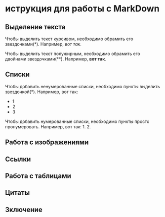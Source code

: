 # иструкция для работы с MarkDown

## Выделение текста

Чтобы выделить текст курсивом, необходимо обрамить его звездочками(*). Например, *вот так*.

Чтобы выделить текст полужирным, необходимо обрамить его двойнами звездочками(**). Например, **вот так**.

## Списки 

Чтобы добавить ненумерованные списки, необходимо пункты выделить звездочкой(*). Например, вот так:
* 1
* 2
* 3

Чтобы добавить нумерованные списки, необходимо пункты просто пронумеровать. Например, вот так: 
1. 
2.

## Работа с изображениями

## Ссылки

## Работа с таблицами

## Цитаты

## Зключение